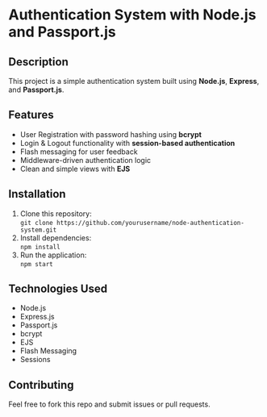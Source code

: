 # Authentication System with Node.js and Passport.js

## Description
This project is a simple authentication system built using **Node.js**, **Express**, and **Passport.js**.

## Features
- User Registration with password hashing using **bcrypt**
- Login & Logout functionality with **session-based authentication**
- Flash messaging for user feedback
- Middleware-driven authentication logic
- Clean and simple views with **EJS**

## Installation
1. Clone this repository:  
   `git clone https://github.com/yourusername/node-authentication-system.git`
2. Install dependencies:  
   `npm install`
3. Run the application:  
   `npm start`

## Technologies Used
- Node.js
- Express.js
- Passport.js
- bcrypt
- EJS
- Flash Messaging
- Sessions

## Contributing
Feel free to fork this repo and submit issues or pull requests.
